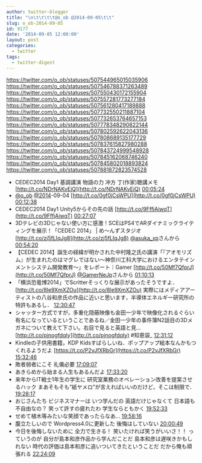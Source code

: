 ```yaml
---
author: twitter-blogger
title: "\n\t\t\t\t@o_ob @2014-09-05\t\t"
slug: o_ob-2014-09-05
id: 9177
date: '2014-09-05 12:00:00'
layout: post
categories:
  - twitter
tags:
  - twitter-digest
---
```


https://twitter.com/o_ob/statuses/507544965015035906 https://twitter.com/o_ob/statuses/507546788371263489 https://twitter.com/o_ob/statuses/507550430172155904 https://twitter.com/o_ob/statuses/507557281773277184 https://twitter.com/o_ob/statuses/507561280417189888 https://twitter.com/o_ob/statuses/507732550211887104 https://twitter.com/o_ob/statuses/507732653764657153 https://twitter.com/o_ob/statuses/507778348290822144 https://twitter.com/o_ob/statuses/507802592622043136 https://twitter.com/o_ob/statuses/507808689135177729 https://twitter.com/o_ob/statuses/507837615827980288 https://twitter.com/o_ob/statuses/507843724999548928 https://twitter.com/o_ob/statuses/507845162068746240 https://twitter.com/o_ob/statuses/507845802018893824 https://twitter.com/o_ob/statuses/507881872823574528  

*   CEDEC2014 Day1 基調講演 物語の力 冲方 丁(作家)聴講メモ [http://t.co/NDrNAKvEjQ](http://t.co/NDrNAKvEjQ) [00:05:24](https://twitter.com/o_ob/statuses/507544965015035906)
*   [@o_ob](https://twitter.com/o_ob) [@2014](https://twitter.com/2014)-09-04 [http://t.co/0gf0jCsWPU](http://t.co/0gf0jCsWPU) [00:12:38](https://twitter.com/o_ob/statuses/507546788371263489)
*   CEDEC2014 Day1 Unity5からその先の話 [http://t.co/9FffjAiwqT](http://t.co/9FffjAiwqT) [00:27:07](https://twitter.com/o_ob/statuses/507550430172155904)
*   3Dテレビの3Dじゃない使い方に感激！SCEはPS4でARダイナミックライティングを展示！「CEDEC 2014」 | め～んずスタジオ [http://t.co/zj5fLIqJg8](http://t.co/zj5fLIqJg8) [@asuka_xp](https://twitter.com/asuka_xp)さんから [00:54:20](https://twitter.com/o_ob/statuses/507557281773277184)
*   【CEDEC 2014】誕生の経緯が明かされた中村隆之氏の講演「『アオモリズム』が生まれたのはマグレではない～神奈川工科大学におけるエンタテインメントシステム開発教育～」をレポート｜Gamer [http://t.co/50Mf7QfprJ](http://t.co/50Mf7QfprJ) [@GamerNeJp](https://twitter.com/GamerNeJp)さんから [01:10:13](https://twitter.com/o_ob/statuses/507561280417189888)
*   「横浜恐竜博2014」でScritterそっくりな展示があったそうですよ． [http://t.co/8le9XmXZOu](http://t.co/8le9XmXZOu) 実際にはメディアアーティストの八谷和彦氏の作品に近いと思います，半導体エネルギー研究所の特許もあるし． [12:30:47](https://twitter.com/o_ob/statuses/507732550211887104)
*   シャッター方式ですが，多重化隠蔽映像も金田一少年で映像化されるぐらい有名になっているということであるね／金田一少年の事件簿N2話目の3Dメガネについて教えて下さい。右目で見ると英語と見... [http://t.co/pjnogfdqIy](http://t.co/pjnogfdqIy) #知恵袋_ [12:31:12](https://twitter.com/o_ob/statuses/507732653764657153)
*   Kindleの子供用書籍，KDP Kidsすばらしいね．ポップアップ絵本なんかもつくれるようだよ [https://t.co/P2vJfXRbGr](https://t.co/P2vJfXRbGr) [15:32:46](https://twitter.com/o_ob/statuses/507778348290822144)
*   敗者弱者にこそ 礼儀必要 [17:09:07](https://twitter.com/o_ob/statuses/507802592622043136)
*   あきらめから始まる人生もあるんだよ [17:33:20](https://twitter.com/o_ob/statuses/507808689135177729)
*   来年からIT戦士1年生の学生に 研究室業務のオペレーション改善を提案させるハック まあそもそも”紙ヤメロ”が言えればいいのだけど，そこは制限で． [19:28:17](https://twitter.com/o_ob/statuses/507837615827980288)
*   おじさんたち ビジネスマナーは いつ学んだの 英語だけじゃなくて 日本語も不自由なの？ 笑って許すの疲れたわ 学生ならともかく [19:52:33](https://twitter.com/o_ob/statuses/507843724999548928)
*   せめて植木等みたいな笑顔であったらなあ… [19:58:16](https://twitter.com/o_ob/statuses/507845162068746240)
*   腹立たしいので Wordpress4.0に更新した 後悔はしていない [20:00:49](https://twitter.com/o_ob/statuses/507845802018893824)
*   今日を後悔しないために 全力で生きる！ 笑いたければ笑うがいいさ！！ っていうのが 自分が島本和彦作品から学んだことだ 島本和彦は遅咲きかもしれない 時代の評価は島本和彦に追いついてきたということだ だから俺も頑張れる [22:24:09](https://twitter.com/o_ob/statuses/507881872823574528)